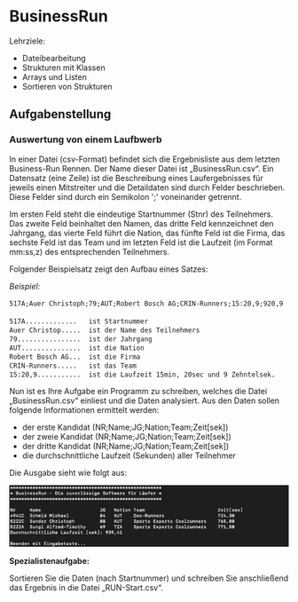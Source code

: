 # BusinessRun

Lehrziele:

- Dateibearbeitung
- Strukturen mit Klassen
- Arrays und Listen
- Sortieren von Strukturen

## Aufgabenstellung

### Auswertung von einem Laufbwerb

In einer Datei (csv-Format) befindet sich die Ergebnisliste aus dem letzten Business-Run Rennen. Der Name dieser Datei ist „BusinessRun.csv“. Ein Datensatz (eine Zeile) ist die Beschreibung eines Laufergebnisses für jeweils einen Mitstreiter und die Detaildaten sind durch Felder beschrieben. Diese Felder sind durch ein Semikolon ';' voneinander getrennt.

Im ersten Feld steht die eindeutige Startnummer (Stnr) des Teilnehmers. Das zweite Feld beinhaltet den Namen, das dritte Feld kennzeichnet den Jahrgang, das vierte Feld führt die Nation, das fünfte Feld ist die Firma, das sechste Feld ist das Team und im letzten Feld ist die Laufzeit (im Format mm:ss,z) des entsprechenden Teilnehmers.

Folgender Beispielsatz zeigt den Aufbau eines Satzes:

*Beispiel:*

```text
517A;Auer Christoph;79;AUT;Robert Bosch AG;CRIN-Runners;15:20,9;920,9

517A.............   ist Startnummer
Auer Christop.....  ist der Name des Teilnehmers
79................  ist der Jahrgang
AUT...............  ist die Nation
Robert Bosch AG...  ist die Firma
CRIN-Runners.....   ist das Team
15:20,9...........  ist die Laufzeit 15min, 20sec und 9 Zehntelsek.
```

Nun ist es Ihre Aufgabe ein Programm zu schreiben, welches die Datei „BusinessRun.csv“ einliest und die Daten analysiert. Aus den Daten sollen folgende Informationen ermittelt werden:

- der erste Kandidat (NR;Name;JG;Nation;Team;Zeit[sek])
- der zweie Kandidat (NR;Name;JG;Nation;Team;Zeit[sek])
- der dritte Kandidat (NR;Name;JG;Nation;Team;Zeit[sek])
- die durchschnittliche Laufzeit (Sekunden)  aller Teilnehmer

Die Ausgabe sieht wie folgt aus:

![Illustration](output.png)

**Spezialistenaufgabe:**

Sortieren Sie die Daten (nach Startnummer) und schreiben Sie anschließend das Ergebnis in die Datei „RUN-Start.csv“.
